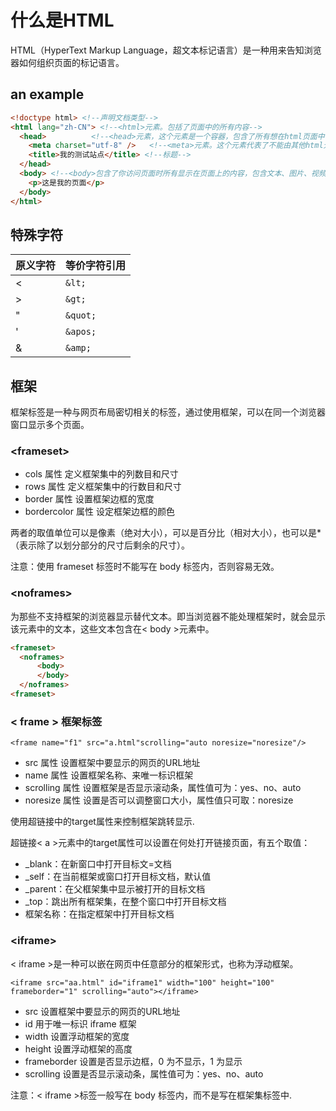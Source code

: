 # 什么是HTML

HTML（HyperText Markup Language，超文本标记语言）是一种用来告知浏览器如何组织页面的标记语言。

## an example

```html
<!doctype html> <!--声明文档类型-->
<html lang="zh-CN"> <!--<html>元素。包括了页面中的所有内容-->
  <head>          <!--<head>元素，这个元素是一个容器，包含了所有想在html页面中包含但不在html页面中显示的内容。-->
    <meta charset="utf-8" />   <!--<meta>元素。这个元素代表了不能由其他html元相关元素表示的元数据。-->
    <title>我的测试站点</title> <!--标题-->
  </head>
  <body> <!--<body>包含了你访问页面时所有显示在页面上的内容，包含文本、图片、视频、游戏、可播放音频轨道等等。-->
    <p>这是我的页面</p>
  </body>
</html>
```

## 特殊字符

| 原义字符 | 等价字符引用 |
| -------- | ------------ |
| <        | `&lt;`         |
| >        | `&gt;`       |
| "        | `&quot;`       |
| '        | `&apos;`       |
| &        | `&amp;`        |

## 框架

框架标签是一种与网页布局密切相关的标签，通过使用框架，可以在同一个浏览器窗口显示多个页面。

### \<frameset>

* cols 属性 定义框架集中的列数目和尺寸
* rows 属性 定义框架集中的行数目和尺寸
* border 属性 设置框架边框的宽度
* bordercolor 属性 设定框架边框的颜色

两者的取值单位可以是像素（绝对大小），可以是百分比（相对大小），也可以是*（表示除了以划分部分的尺寸后剩余的尺寸）。

注意：使用 frameset 标签时不能写在 body 标签内，否则容易无效。

### \<noframes>

为那些不支持框架的浏览器显示替代文本。即当浏览器不能处理框架时，就会显示该元素中的文本，这些文本包含在\< body \>元素中。

```html
<frameset>
  <noframes>
      <body>
      </body>
  </noframes>
<frameset>
```

### \< frame >  框架标签

`<frame name="f1" src="a.html"scrolling="auto noresize="noresize"/>
`

* src 属性 设置框架中要显示的网页的URL地址
* name 属性 设置框架名称、来唯一标识框架
* scrolling 属性 设置框架是否显示滚动条，属性值可为：yes、no、auto
* noresize 属性 设置是否可以调整窗口大小，属性值只可取：noresize

使用超链接中的target属性来控制框架跳转显示.

超链接< a >元素中的target属性可以设置在何处打开链接页面，有五个取值：

* _blank：在新窗口中打开目标文=文档
* _self：在当前框架或窗口打开目标文档，默认值
* _parent：在父框架集中显示被打开的目标文档
* _top：跳出所有框架集，在整个窗口中打开目标文档
* 框架名称：在指定框架中打开目标文档

### \<iframe>

< iframe >是一种可以嵌在网页中任意部分的框架形式，也称为浮动框架。

`<iframe src="aa.html" id="iframe1" width="100" height="100" frameborder="1" scrolling="auto"></iframe>
`

* src 设置框架中要显示的网页的URL地址
* id 用于唯一标识 iframe 框架
* width 设置浮动框架的宽度
* height 设置浮动框架的高度
* frameborder 设置是否显示边框，0 为不显示，1 为显示
* scrolling 设置是否显示滚动条，属性值可为：yes、no、auto

注意：< iframe >标签一般写在 body 标签内，而不是写在框架集标签中.